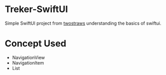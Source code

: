 # Treker-SwiftUI
Simple SwiftUI project from <a href="https://twitter.com/twostraws">twostraws</a> understanding the basics of swiftui.

# Concept Used
- NavigationView
- NavigationItem
- List
